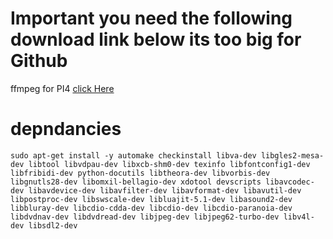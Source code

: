 # Important you need the following download link below its too big for Github

ffmpeg for PI4 [click Here](https://drive.google.com/open?id=1ActDhTeYpAkMx7d2NrDW9yfZEHB5KbI-)


# depndancies

```
sudo apt-get install -y automake checkinstall libva-dev libgles2-mesa-dev libtool libvdpau-dev libxcb-shm0-dev texinfo libfontconfig1-dev libfribidi-dev python-docutils libtheora-dev libvorbis-dev libgnutls28-dev libomxil-bellagio-dev xdotool devscripts libavcodec-dev libavdevice-dev libavfilter-dev libavformat-dev libavutil-dev libpostproc-dev libswscale-dev libluajit-5.1-dev libasound2-dev libbluray-dev libcdio-cdda-dev libcdio-dev libcdio-paranoia-dev libdvdnav-dev libdvdread-dev libjpeg-dev libjpeg62-turbo-dev libv4l-dev libsdl2-dev
```

